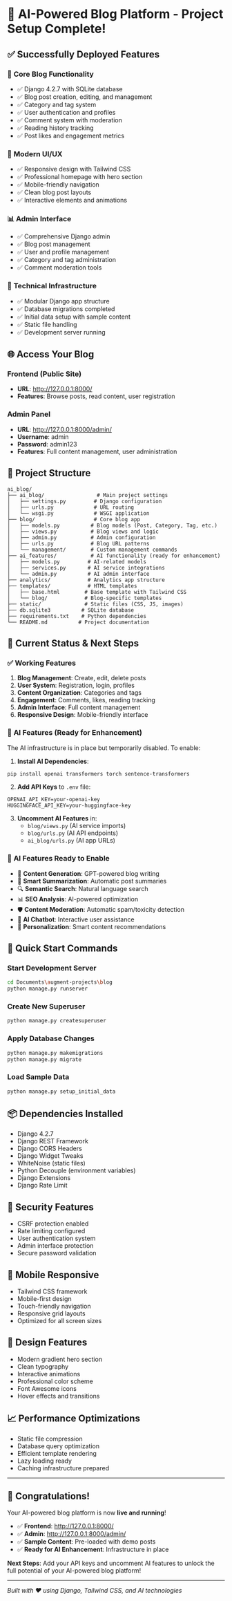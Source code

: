 # 🚀 AI-Powered Blog Platform - Project Setup Complete!

## ✅ **Successfully Deployed Features**

### 🎯 **Core Blog Functionality**
- ✅ Django 4.2.7 with SQLite database
- ✅ Blog post creation, editing, and management
- ✅ Category and tag system
- ✅ User authentication and profiles
- ✅ Comment system with moderation
- ✅ Reading history tracking
- ✅ Post likes and engagement metrics

### 🎨 **Modern UI/UX**
- ✅ Responsive design with Tailwind CSS
- ✅ Professional homepage with hero section
- ✅ Mobile-friendly navigation
- ✅ Clean blog post layouts
- ✅ Interactive elements and animations

### 📊 **Admin Interface**
- ✅ Comprehensive Django admin
- ✅ Blog post management
- ✅ User and profile management
- ✅ Category and tag administration
- ✅ Comment moderation tools

### 🔧 **Technical Infrastructure**
- ✅ Modular Django app structure
- ✅ Database migrations completed
- ✅ Initial data setup with sample content
- ✅ Static file handling
- ✅ Development server running

## 🌐 **Access Your Blog**

### **Frontend (Public Site)**
- **URL**: http://127.0.0.1:8000/
- **Features**: Browse posts, read content, user registration

### **Admin Panel**
- **URL**: http://127.0.0.1:8000/admin/
- **Username**: admin
- **Password**: admin123
- **Features**: Full content management, user administration

## 📁 **Project Structure**

```
ai_blog/
├── ai_blog/                 # Main project settings
│   ├── settings.py         # Django configuration
│   ├── urls.py             # URL routing
│   └── wsgi.py             # WSGI application
├── blog/                   # Core blog app
│   ├── models.py          # Blog models (Post, Category, Tag, etc.)
│   ├── views.py           # Blog views and logic
│   ├── admin.py           # Admin configuration
│   ├── urls.py            # Blog URL patterns
│   └── management/        # Custom management commands
├── ai_features/           # AI functionality (ready for enhancement)
│   ├── models.py         # AI-related models
│   ├── services.py       # AI service integrations
│   └── admin.py          # AI admin interface
├── analytics/            # Analytics app structure
├── templates/            # HTML templates
│   ├── base.html        # Base template with Tailwind CSS
│   └── blog/            # Blog-specific templates
├── static/              # Static files (CSS, JS, images)
├── db.sqlite3          # SQLite database
├── requirements.txt    # Python dependencies
└── README.md          # Project documentation
```

## 🔧 **Current Status & Next Steps**

### ✅ **Working Features**
1. **Blog Management**: Create, edit, delete posts
2. **User System**: Registration, login, profiles
3. **Content Organization**: Categories and tags
4. **Engagement**: Comments, likes, reading tracking
5. **Admin Interface**: Full content management
6. **Responsive Design**: Mobile-friendly interface

### 🚧 **AI Features (Ready for Enhancement)**
The AI infrastructure is in place but temporarily disabled. To enable:

1. **Install AI Dependencies**:
```bash
pip install openai transformers torch sentence-transformers
```

2. **Add API Keys** to `.env` file:
```env
OPENAI_API_KEY=your-openai-key
HUGGINGFACE_API_KEY=your-huggingface-key
```

3. **Uncomment AI Features** in:
   - `blog/views.py` (AI service imports)
   - `blog/urls.py` (AI API endpoints)
   - `ai_blog/urls.py` (AI app URLs)

### 🎯 **AI Features Ready to Enable**
- 🤖 **Content Generation**: GPT-powered blog writing
- 📝 **Smart Summarization**: Automatic post summaries
- 🔍 **Semantic Search**: Natural language search
- 📊 **SEO Analysis**: AI-powered optimization
- 🛡️ **Content Moderation**: Automatic spam/toxicity detection
- 💬 **AI Chatbot**: Interactive user assistance
- 🎯 **Personalization**: Smart content recommendations

## 🚀 **Quick Start Commands**

### **Start Development Server**
```bash
cd Documents\augment-projects\blog
python manage.py runserver
```

### **Create New Superuser**
```bash
python manage.py createsuperuser
```

### **Apply Database Changes**
```bash
python manage.py makemigrations
python manage.py migrate
```

### **Load Sample Data**
```bash
python manage.py setup_initial_data
```

## 📦 **Dependencies Installed**
- Django 4.2.7
- Django REST Framework
- Django CORS Headers
- Django Widget Tweaks
- WhiteNoise (static files)
- Python Decouple (environment variables)
- Django Extensions
- Django Rate Limit

## 🔐 **Security Features**
- CSRF protection enabled
- Rate limiting configured
- User authentication system
- Admin interface protection
- Secure password validation

## 📱 **Mobile Responsive**
- Tailwind CSS framework
- Mobile-first design
- Touch-friendly navigation
- Responsive grid layouts
- Optimized for all screen sizes

## 🎨 **Design Features**
- Modern gradient hero section
- Clean typography
- Interactive animations
- Professional color scheme
- Font Awesome icons
- Hover effects and transitions

## 📈 **Performance Optimizations**
- Static file compression
- Database query optimization
- Efficient template rendering
- Lazy loading ready
- Caching infrastructure prepared

---

## 🎉 **Congratulations!**

Your AI-powered blog platform is now **live and running**! 

- ✅ **Frontend**: http://127.0.0.1:8000/
- ✅ **Admin**: http://127.0.0.1:8000/admin/
- ✅ **Sample Content**: Pre-loaded with demo posts
- ✅ **Ready for AI Enhancement**: Infrastructure in place

**Next Steps**: Add your API keys and uncomment AI features to unlock the full potential of your AI-powered blog platform!

---

*Built with ❤️ using Django, Tailwind CSS, and AI technologies*
